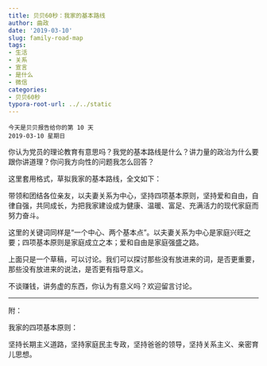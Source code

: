 ```yaml
---
title: 贝贝60秒：我家的基本路线
author: 曲政
date: '2019-03-10'
slug: family-road-map
tags:
- 生活
- 关系
- 宣言
- 是什么
- 微信
categories:
- 贝贝60秒
typora-root-url: ../../static
---
```


```
今天是贝贝报告给你的第 10 天
2019-03-10 星期日
```



你认为党员的理论教育有意思吗？我党的基本路线是什么？讲力量的政治为什么要跟你讲道理？你问我方向性的问题我怎么回答？

这里套用格式，草拟我家的基本路线，全文如下：

带领和团结各位亲友，以夫妻关系为中心，坚持四项基本原则，坚持爱和自由，自律自强，共同成长，为把我家建设成为健康、温暖、富足、充满活力的现代家庭而努力奋斗。

这里的关键词同样是“一个中心、两个基本点”。以夫妻关系为中心是家庭兴旺之要；四项基本原则是家庭成立之本；爱和自由是家庭强盛之路。

上面只是一个草稿，可以讨论。我们可以探讨那些没有放进来的词，是否更重要，那些没有放进来的说法，是否更有指导意义。

不谈赚钱，讲务虚的东西，你认为有意义吗？欢迎留言讨论。



------



附：

我家的四项基本原则：

坚持长期主义道路，坚持家庭民主专政，坚持爸爸的领导，坚持关系主义、亲密育儿思想。